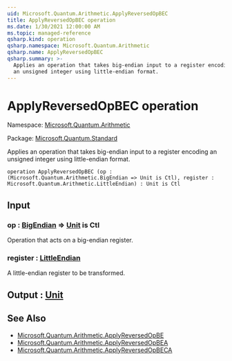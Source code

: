 ```yaml
---
uid: Microsoft.Quantum.Arithmetic.ApplyReversedOpBEC
title: ApplyReversedOpBEC operation
ms.date: 1/30/2021 12:00:00 AM
ms.topic: managed-reference
qsharp.kind: operation
qsharp.namespace: Microsoft.Quantum.Arithmetic
qsharp.name: ApplyReversedOpBEC
qsharp.summary: >-
  Applies an operation that takes big-endian input to a register encoding
  an unsigned integer using little-endian format.
---
```


# ApplyReversedOpBEC operation

Namespace: [Microsoft.Quantum.Arithmetic](xref:Microsoft.Quantum.Arithmetic)

Package: [Microsoft.Quantum.Standard](https://nuget.org/packages/Microsoft.Quantum.Standard)


Applies an operation that takes big-endian input to a register encodingan unsigned integer using little-endian format.

```qsharp
operation ApplyReversedOpBEC (op : (Microsoft.Quantum.Arithmetic.BigEndian => Unit is Ctl), register : Microsoft.Quantum.Arithmetic.LittleEndian) : Unit is Ctl
```


## Input

### op : [BigEndian](xref:Microsoft.Quantum.Arithmetic.BigEndian) => [Unit](xref:microsoft.quantum.lang-ref.unit)  is Ctl

Operation that acts on a big-endian register.


### register : [LittleEndian](xref:Microsoft.Quantum.Arithmetic.LittleEndian)

A little-endian register to be transformed.



## Output : [Unit](xref:microsoft.quantum.lang-ref.unit)



## See Also

- [Microsoft.Quantum.Arithmetic.ApplyReversedOpBE](xref:Microsoft.Quantum.Arithmetic.ApplyReversedOpBE)
- [Microsoft.Quantum.Arithmetic.ApplyReversedOpBEA](xref:Microsoft.Quantum.Arithmetic.ApplyReversedOpBEA)
- [Microsoft.Quantum.Arithmetic.ApplyReversedOpBECA](xref:Microsoft.Quantum.Arithmetic.ApplyReversedOpBECA)